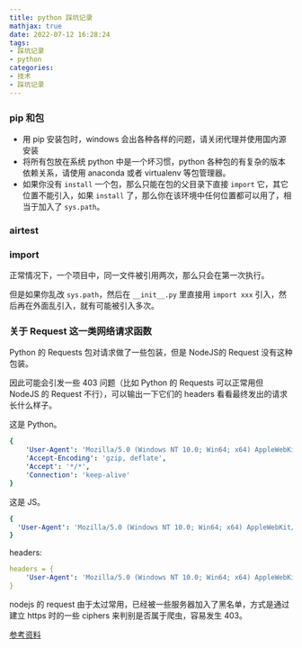 ```yaml
---
title: python 踩坑记录
mathjax: true
date: 2022-07-12 16:28:24
tags:
- 踩坑记录
- python
categories:
- 技术
- 踩坑记录
---
```


### pip 和包

- 用 pip 安装包时，windows 会出各种各样的问题，请关闭代理并使用国内源安装
- 将所有包放在系统 python 中是一个坏习惯，python 各种包的有复杂的版本依赖关系，请使用 anaconda 或者 virtualenv 等包管理器。
- 如果你没有 `install` 一个包，那么只能在包的父目录下直接 `import` 它，其它位置不能引入，如果 `install` 了，那么你在该环境中任何位置都可以用了，相当于加入了 `sys.path`。

### airtest

### import

正常情况下，一个项目中，同一文件被引用两次，那么只会在第一次执行。

但是如果你乱改 `sys.path`，然后在 `__init__.py` 里直接用 `import xxx` 引入，然后再在外面乱引入，就有可能被引入多次。

### 关于 Request 这一类网络请求函数

Python 的 Requests 包对请求做了一些包装，但是 NodeJS的 Request 没有这种包装。

因此可能会引发一些 403 问题（比如 Python 的 Requests 可以正常用但 NodeJS 的 Request 不行），可以输出一下它们的 headers 看看最终发出的请求长什么样子。

这是 Python。

```yaml
{
	'User-Agent': 'Mozilla/5.0 (Windows NT 10.0; Win64; x64) AppleWebKit/537.36 (KHTML, like Gecko) Chrome/108.0.0.0 Safari/537.36', 
	'Accept-Encoding': 'gzip, deflate', 
	'Accept': '*/*', 
	'Connection': 'keep-alive'
}
```

这是 JS。

```yaml
{
  'User-Agent': 'Mozilla/5.0 (Windows NT 10.0; Win64; x64) AppleWebKit/537.36 (KHTML, like Gecko) Chrome/108.0.0.0 Safari/537.36'
}
```

headers:

```yaml
headers = {
	'User-Agent': 'Mozilla/5.0 (Windows NT 10.0; Win64; x64) AppleWebKit/537.36 (KHTML, like Gecko) Chrome/108.0.0.0 Safari/537.36',
}
```

nodejs 的 request 由于太过常用，已经被一些服务器加入了黑名单，方式是通过建立 https 时的一些 ciphers 来判别是否属于爬虫，容易发生 403。

[参考资料](https://pixeljets.com/blog/bypass-cloudflare/)

